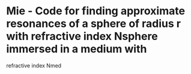 # Mie - Code for finding approximate resonances of a sphere of radius r with refractive index Nsphere immersed in a medium with
refractive index Nmed

